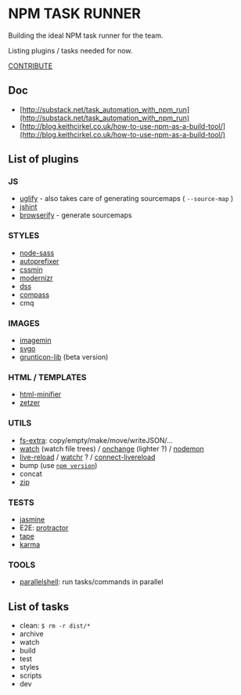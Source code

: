# NPM TASK RUNNER

Building the ideal NPM task runner for the team.

Listing plugins / tasks needed for now.

[CONTRIBUTE](CONTRIBUTE.md)

## Doc
- [http://substack.net/task_automation_with_npm_run](http://substack.net/task_automation_with_npm_run)
- [http://blog.keithcirkel.co.uk/how-to-use-npm-as-a-build-tool/](http://blog.keithcirkel.co.uk/how-to-use-npm-as-a-build-tool/)


## List of plugins

### JS
- [uglify](https://www.npmjs.com/package/uglify-js) - also takes care of generating sourcemaps ( ```--source-map``` )
- [jshint](https://www.npmjs.com/package/jshint)
- [browserify](https://www.npmjs.com/package/browserify) - generate sourcemaps


### STYLES
- [node-sass](https://www.npmjs.com/package/node-sass)
- [autoprefixer](https://www.npmjs.com/package/autoprefixer)
- [cssmin](https://www.npmjs.com/package/cssmin)
- [modernizr](https://www.npmjs.com/package/modernizr)
- [dss](https://www.npmjs.com/package/dss)
- [compass](https://www.npmjs.com/package/compass)
- cmq


### IMAGES
- [imagemin](https://www.npmjs.com/package/imagemin)
- [svgo](https://www.npmjs.com/package/svgo)
- [grunticon-lib](https://www.npmjs.com/package/grunticon-lib) (beta version)


### HTML / TEMPLATES
- [html-minifier](https://www.npmjs.com/package/html-minifier)
- [zetzer](https://www.npmjs.com/package/zetzer)


### UTILS
- [fs-extra](https://www.npmjs.com/package/fs-extra): copy/empty/make/move/writeJSON/...
- [watch](https://www.npmjs.com/package/watch) (watch file trees) / [onchange](https://www.npmjs.com/package/onchange) (lighter ?) / [nodemon](https://github.com/remy/nodemon)
- [live-reload](https://www.npmjs.com/package/live-reload) / [watchr](https://www.npmjs.com/package/watchr) ? / [connect-livereload](https://www.npmjs.com/package/connect-livereload)
- bump (use [```npm version```](https://docs.npmjs.com/cli/version))
- concat
- [zip](https://www.npmjs.com/package/adm-zip)


### TESTS
- [jasmine](https://www.npmjs.com/package/jasmine)
- E2E: [protractor](https://www.npmjs.com/package/protractor)
- [tape](https://www.npmjs.com/package/tape)
- [karma](https://www.npmjs.com/package/karma)


### TOOLS
- [parallelshell](https://www.npmjs.com/package/parallelshell): run tasks/commands in parallel


## List of tasks
- clean: ```$ rm -r dist/*```
- archive
- watch
- build
- test
- styles
- scripts
- dev
